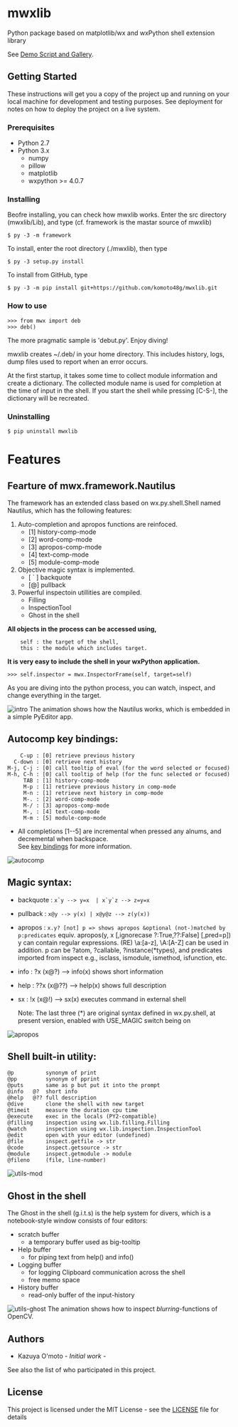# mwxlib

Python package based on matplotlib/wx
and wxPython shell extension library

See [Demo Script and Gallery](./demo/index.md).


## Getting Started

These instructions will get you a copy of the project up and running on your local machine for development and testing purposes. See deployment for notes on how to deploy the project on a live system.

### Prerequisites

- Python 2.7
- Python 3.x
    - numpy
    - pillow
    - matplotlib
    - wxpython >= 4.0.7

### Installing

Beofre installing, you can check how mwxlib works.
Enter the src directory (mwxlib/Lib), and type (cf. framework is the mastar source of mwxlib)
```
$ py -3 -m framework 
```
To install, enter the root directory (./mwxlib), then type
```
$ py -3 setup.py install
```
To install from GitHub, type
```
$ py -3 -m pip install git+https://github.com/komoto48g/mwxlib.git
```

### How to use

```
>>> from mwx import deb
>>> deb()
```
The more pragmatic sample is 'debut.py'.
Enjoy diving!

mwxlib creates ~/.deb/ in your home directory.
This includes history, logs, dump files used to report when an error occurs.

At the first startup, it takes some time to collect module information and create a dictionary.
The collected module name is used for completion at the time of input in the shell.
If you start the shell while pressing [C-S-], the dictionary will be recreated.

### Uninstalling
<!--
```sh
$ py -3 setup.py install --record files.txt
$ cat files.txt | xargs rm -rf
```
-->
```
$ pip uninstall mwxlib
```


# Features

## Fearture of mwx.framework.Nautilus

The framework has an extended class based on wx.py.shell.Shell named Nautilus,
which has the following features:

1. Auto-completion and apropos functions are reinfoced.
    - [1] history-comp-mode
    - [2] word-comp-mode
    - [3] apropos-comp-mode
    - [4] text-comp-mode
    - [5] module-comp-mode
1. Objective magic syntax is implemented.
    - [ ` ] backquote
    - [@] pullback
1. Powerful inspectoin utillities are compiled.
    - Filling
    - InspectionTool
    - Ghost in the shell

**All objects in the process can be accessed using,**
```
    self : the target of the shell,
    this : the module which includes target.
```

**It is very easy to include the shell in your wxPython application.**
```
>>> self.inspector = mwx.InspectorFrame(self, target=self)
```
As you are diving into the python process,
you can watch, inspect, and change everything in the target.

![intro](doc/image/intro.gif)
The animation shows how the Nautilus works, which is embedded in a simple PyEditor app.


## Autocomp key bindings:
        C-up : [0] retrieve previous history
      C-down : [0] retrieve next history
    M-j, C-j : [0] call tooltip of eval (for the word selected or focused)
    M-h, C-h : [0] call tooltip of help (for the func selected or focused)
         TAB : [1] history-comp-mode
         M-p : [1] retrieve previous history in comp-mode
         M-n : [1] retrieve next history in comp-mode
         M-. : [2] word-comp-mode
         M-/ : [3] apropos-comp-mode
         M-, : [4] text-comp-mode
         M-m : [5] module-comp-mode
  * All completions [1--5] are incremental when pressed any alnums, and decremental when backspace.  
See [key bindings](key-bindings.md) for more information.

![autocomp](doc/image/autocomp.gif)


## Magic syntax:

  - backquote : ```x`y --> y=x  | x`y`z --> z=y=x```

  - pullback : ```x@y --> y(x) | x@y@z --> z(y(x))```

  - apropos : ```x.y? [not] p => shows apropos &optional (not-)matched by p:predicates```
                equiv. apropos(y, x [,ignorecase ?:True,??:False] [,pred=p])
                y can contain regular expressions.
                    (RE) \\a:[a-z], \\A:[A-Z] can be used in addition.
                p can be ?atom, ?callable, ?instance(*types), and
                    predicates imported from inspect
                    e.g., isclass, ismodule, ismethod, isfunction, etc.
  
  * info :  ?x (x@?) --> info(x) shows short information
  * help : ??x (x@??) --> help(x) shows full description
  * sx   :  !x (x@!) --> sx(x) executes command in external shell
    
    Note: The last three (*) are original syntax defined in wx.py.shell,
    at present version, enabled with USE_MAGIC switch being on

![apropos](doc/image/apropos.gif)

## Shell built-in utility:
    @p          synonym of print
    @pp         synonym of pprint
    @puts       same as p but put it into the prompt
    @info   @?  short info
    @help   @?? full description
    @dive       clone the shell with new target
    @timeit     measure the duration cpu time
    @execute    exec in the locals (PY2-compatible)
    @filling    inspection using wx.lib.filling.Filling
    @watch      inspection using wx.lib.inspection.InspectionTool
    @edit       open with your editor (undefined)
    @file       inspect.getfile -> str
    @code       inspect.getsource -> str
    @module     inspect.getmodule -> module
    @fileno     (file, line-number)

![utils-mod](doc/image/utils-mod.gif)

## Ghost in the shell

The Ghost in the shell (g.i.t.s) is the help system for divers,
which is a notebook-style window consists of four editors:
- scratch buffer
    + a temporary buffer used as big-tooltip
- Help buffer
    + for piping text from help() and info()
- Logging buffer
    + for logging Clipboard communication across the shell
    + free memo space
- History buffer
    + read-only buffer of the input-history

![utils-ghost](doc/image/utils-ghost.gif)
The animation shows how to inspect *blurring*-functions of OpenCV.


## Authors

* Kazuya O'moto - *Initial work* -

See also the list of who participated in this project.


## License

This project is licensed under the MIT License - see the [LICENSE](./LICENSE) file for details
